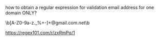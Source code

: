 how to obtain a regular expression for validation email address for one domain ONLY?

\b[A-Z0-9a-z._%+-]+@gmail\.com\.net\b

https://regex101.com/r/zxRmPq/1

